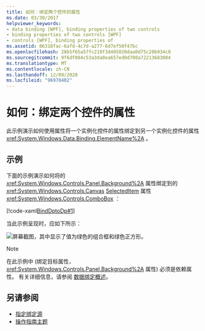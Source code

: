 ```yaml
---
title: 如何：绑定两个控件的属性
ms.date: 03/30/2017
helpviewer_keywords:
- data binding [WPF], binding properties of two controls
- binding properties of two controls [WPF]
- controls [WPF], binding properties of
ms.assetid: 06318fac-6afd-4c7d-a277-6d7ef50f47bc
ms.openlocfilehash: 28b5f65a57fc210f3d405020daa0d75c28b934c8
ms.sourcegitcommit: 9f6df084c53a3da0ea657ed0d708a72213683084
ms.translationtype: MT
ms.contentlocale: zh-CN
ms.lasthandoff: 12/09/2020
ms.locfileid: "96970402"
---
```

# <a name="how-to-bind-the-properties-of-two-controls"></a>如何：绑定两个控件的属性

此示例演示如何使用属性将一个实例化控件的属性绑定到另一个实例化控件的属性 <xref:System.Windows.Data.Binding.ElementName%2A> 。

## <a name="example"></a>示例

下面的示例演示如何将的 <xref:System.Windows.Controls.Panel.Background%2A> 属性绑定到的 <xref:System.Windows.Controls.Canvas> [SelectedItem](xref:System.Windows.Controls.ContentControl.Content%2A) 属性 <xref:System.Windows.Controls.ComboBox> ：

[!code-xaml[BindDptoDp#1](~/samples/snippets/csharp/VS_Snippets_Wpf/BindDPtoDP/CS/Window1.xaml#1)]

当此示例呈现时，应如下所示：

![屏幕截图，其中显示了值为绿色的组合框和绿色正方形。](./media/how-to-bind-the-properties-of-two-controls/data-binding-bind-background-canvas.png)

> [!NOTE]
> 在此示例中 (绑定目标属性， <xref:System.Windows.Controls.Panel.Background%2A> 属性) 必须是依赖属性。 有关详细信息，请参阅 [数据绑定概述](/dotnet/desktop-wpf/data/data-binding-overview)。

## <a name="see-also"></a>另请参阅

- [指定绑定源](how-to-specify-the-binding-source.md)
- [操作指南主题](data-binding-how-to-topics.md)
